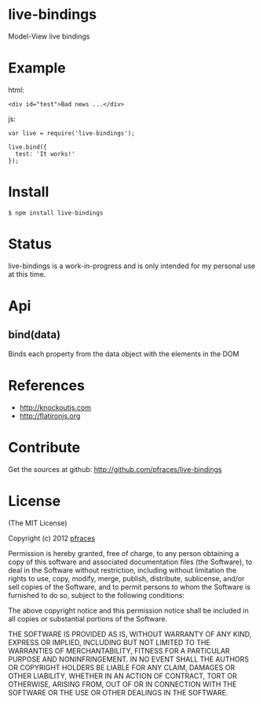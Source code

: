 # live-bindings

Model-View live bindings

# Example

html:

    <div id="test">Bad news ...</div>

js:

    var live = require('live-bindings');

    live.bind({
      test: 'It works!'
    });

# Install

    $ npm install live-bindings

# Status

live-bindings is a work-in-progress and is only intended for my personal use at
this time. 

# Api

## bind(data)

Binds each property from the data object with the elements in the DOM

# References

*   http://knockoutjs.com
*   http://flatironjs.org

# Contribute

Get the sources at github: http://github.com/pfraces/live-bindings

# License

(The MIT License)

Copyright (c) 2012 [pfraces](http://github.com/pfraces)

Permission is hereby granted, free of charge, to any person obtaining a copy of
this software and associated documentation files (the Software), to deal in
the Software without restriction, including without limitation the rights to
use, copy, modify, merge, publish, distribute, sublicense, and/or sell copies
of the Software, and to permit persons to whom the Software is furnished to do
so, subject to the following conditions:

The above copyright notice and this permission notice shall be included in all
copies or substantial portions of the Software.

THE SOFTWARE IS PROVIDED AS IS, WITHOUT WARRANTY OF ANY KIND, EXPRESS OR
IMPLIED, INCLUDING BUT NOT LIMITED TO THE WARRANTIES OF MERCHANTABILITY,
FITNESS FOR A PARTICULAR PURPOSE AND NONINFRINGEMENT. IN NO EVENT SHALL THE
AUTHORS OR COPYRIGHT HOLDERS BE LIABLE FOR ANY CLAIM, DAMAGES OR OTHER
LIABILITY, WHETHER IN AN ACTION OF CONTRACT, TORT OR OTHERWISE, ARISING FROM,
OUT OF OR IN CONNECTION WITH THE SOFTWARE OR THE USE OR OTHER DEALINGS IN THE
SOFTWARE.
